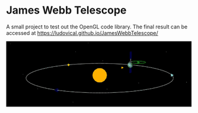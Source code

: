 # James Webb Telescope

A small project to test out the OpenGL code library.
The final result can be accessed at https://ludovical.github.io/JamesWebbTelescope/

![Demo gif](https://github.com/LudovicAL/JamesWebbTelescope/blob/main/Demo.gif?raw=true)
